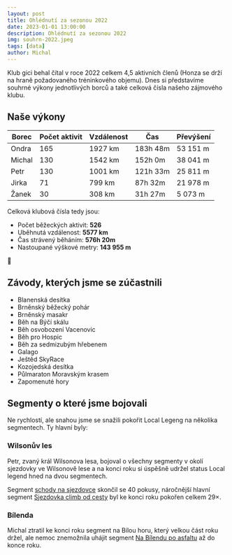 ```yaml
---
layout: post
title: Ohlédnutí za sezonou 2022
date: 2023-01-01 13:00:00
description: Ohlédnutí za sezonou 2022
img: souhrn-2022.jpeg
tags: [data]
author: Michal
---
```


Klub gici behal čítal v roce 2022 celkem 4,5 aktivních členů 
(Honza se drží na hraně požadovaného tréninkového objemu). 
Dnes si představíme souhrné výkony jednotlivých borců 
a také celková čísla našeho zájmového klubu. 

## Naše výkony

| Borec  | Počet aktivit | Vzdálenost | Čas      | Převýšení |
|--------|---------------|------------|----------|-----------|
| Ondra  | 165           | 1927 km    | 183h 48m | 53 151 m  |
| Michal | 130           | 1542 km    | 152h 0m  | 38 041 m  |
| Petr   | 130           | 1001 km    | 121h 33m | 25 811 m  |
| Jirka  | 71            | 799 km     | 87h 32m  | 21 978 m  |
| Žanek  | 30            | 308 km     | 31h 27m  | 5 073 m   |


Celková klubová čísla tedy jsou: 
* Počet běžeckých aktivit: **526**
* Uběhnutá vzdálenost: **5577 km**
* Čas strávený běháním: **576h 20m**
* Nastoupané výškové metry: **143 955 m**

👏

## Závody, kterých jsme se zúčastnili

* Blanenská desítka
* Brněnský běžecký pohár
* Brněnský masakr
* Běh na Býčí skálu
* Běh osvobození Vacenovic
* Běh pro Hospic
* Běh za sedmizubým hřebenem
* Galago
* Ještěd SkyRace
* Kozojedská desítka
* Půlmaraton Moravským krasem
* Zapomenuté hory


## Segmenty o které jsme bojovali

Ne rychlostí, ale snahou jsme se snažili pokořit Local Legeng na několika segmentech. 
Ty hlavní byly:

### Wilsonův les

Petr, zvaný král Wilsonova lesa,  bojoval o všechny segmenty v okolí sjezdovky ve Wilsonově lese a na konci roku si úspěšně udržel status Local legend hned na dvou segmentech.

Segment [schody na sjezdovce](https://www.strava.com/segments/7245409) skončil se 40 pokusy,
náročnější hlavní segment [Sjezdovka climb od cesty](https://www.strava.com/segments/22360052) byl ke konci roku pokořen
celkem 29×.

### Bílenda

Michal ztratil ke konci roku segment na Bílou horu, který velkou část roku držel, 
ale nemoc znemožnila uhájit segment [Na Bílendu po asfaltu](https://www.strava.com/segments/19815491) až do konce roku.  

